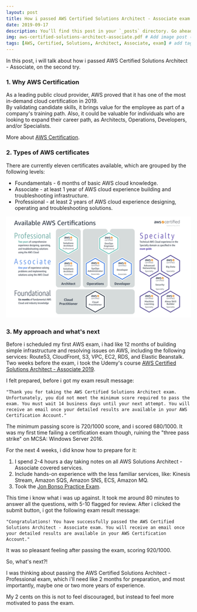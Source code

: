 ```yaml
---
layout: post
title: How i passed AWS Certified Solutions Architect - Associate exam
date: 2019-09-17
description: You’ll find this post in your `_posts` directory. Go ahead and edit it and re-build the site to see your changes. # Add post description (optional)
img: aws-certified-solutions-architect-associate.pdf # Add image post (optional)
tags: [AWS, Certified, Solutions, Architect, Associate, exam] # add tag
---
```


In this post, i will talk about how i passed AWS Certified Solutions Architect - Associate, on the second try.


### 1. Why AWS Certification

As a leading public cloud provider, AWS proved that it has one of the most in-demand cloud certification in 2019.  
By validating candidate skills, it brings value for the employee as part of a company's training path. Also, it could be valuable for individuals who are looking to expand their career path, as Architects, Operations, Developers, and/or Specialists. 

More about [AWS Certification](https://aws.amazon.com/certification/).


### 2. Types of AWS certificates

There are currently eleven certificates available, which are grouped by the following levels:  

* Foundamentals - 6 months of basic AWS cloud knowledge.  
* Associate - at least 1 year of AWS cloud experience building and troubleshooting infrastructure.    
* Professional - at least 2 years of AWS cloud experience designing, operating and troubleshooting solutions.  

![AWS Certifications](/assets/img/screenshots/screenshot28.png)  


### 3. My approach and what's next

Before i scheduled my first AWS exam, i had like 12 months of building simple infrastructure and resolving issues on AWS, including the following services: Route53, CloudFront, S3, VPC, EC2, RDS, and Elastic Beanstalk. Two weeks before the exam, i took the Udemy's course [AWS Certified Solutions Architect - Associate 2019](https://www.udemy.com/aws-certified-solutions-architect-associate/).  

I felt prepared, before i got my exam result message:  
```console   
"Thank you for taking the AWS Certified Solutions Architect exam. Unfortunately, you did not meet the minimum score required to pass the exam. You must wait 14 business days until your next attempt. You will receive an email once your detailed results are available in your AWS Certification Account."
```  

The minimum passing score is 720/1000 score, and i scored 680/1000. It was my first time failing a certification exam though, ruining the "three pass strike" on MCSA: Windows Server 2016.  

For the next 4 weeks, i did know how to prepare for it:  
1. I spend 2-4 hours a day taking notes on all AWS Solutions Architect - Associate covered services.  
2. Include hands-on experience with the less familiar services, like: Kinesis Stream, Amazon SQS, Amazon SNS, ECS, Amazon MQ.  
3. Took the [Jon Bonso Practice Exam](https://www.udemy.com/aws-certified-solutions-architect-associate-amazon-practice-exams/).  

This time i know what i was up against. It took me around 80 minutes to answer all the questions, with 5-10 flagged for review. After i clicked the submit button, i got the following exam result message:  
```console  
"Congratulations! You have successfully passed the AWS Certified Solutions Architect - Associate exam. You will receive an email once your detailed results are available in your AWS Certification Account."
```  

It was so pleasant feeling after passing the exam, scoring 920/1000.  

So, what's next?!  
 
I was thinking about passing the AWS Certified Solutions Architect - Professional exam, which i'll need like 2 months for preparation, and most importantly, maybe one or two more years of experience.  


My 2 cents on this is not to feel discouraged, but instead to feel more motivated to pass the exam.